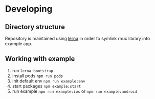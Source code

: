 # Developing

## Directory structure

Repository is maintained using [lerna](https://github.com/lerna/lerna) in order
to symlink rnuc library into example app.

## Working with example

1. run `lerna bootstrap`
1. install pods `npm run pods`
1. init default env `npm run example:env`
1. start packages `npm example:start`
1. run example `npm run example:ios` or `npm run example:android`
